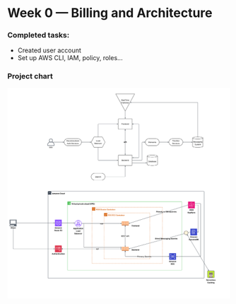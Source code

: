# Week 0 — Billing and Architecture
### Completed tasks:
- Created user account
- Set up AWS CLI, IAM, policy, roles...

### Project chart

![Cart](./images/aws_project_chart.svg)